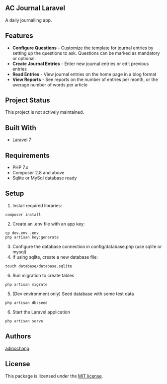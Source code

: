 ## AC Journal Laravel

A daily journalling app.  

## Features

- **Configure Questions** - Customize the template for journal entries by setting up the questions to ask. 
Questions can be marked as mandatory or optional.   
- **Create Journal Entries** - Enter new journal entries or edit previous entries
- **Read Entries** - View journal entries on the home page in a blog format
- **View Reports** - See reports on the number of entries per month, or the average number of words per article 

## Project Status

This project is not actively maintained. 

## Built With
- Laravel 7

## Requirements
- PHP 7.x 
- Composer 2.8 and above
- Sqlite or MySql database ready

## Setup

1. Install required libraries:
``` 
composer install
```
2. Create an .env file with an app key:
``` 
cp dev.env .env
php artisan key:generate  
```
3. Configure the database connection in config/database.php (use sqlite or mysql)
4. If using sqlite, create a new database file:
``` 
touch database/database.sqlite
```
6. Run migration to create tables
``` 
php artisan migrate
```
5. (Dev environment only) Seed database with some test data
``` 
php artisan db:seed
```
6. Start the Laravel application
``` 
php artisan serve
```

## Authors

[adinochang](https://github.com/adinochang/)

## License

This package is licensed under the [MIT license](https://github.com/adinochang/ac_journal_laravel/blob/master/LICENSE).

